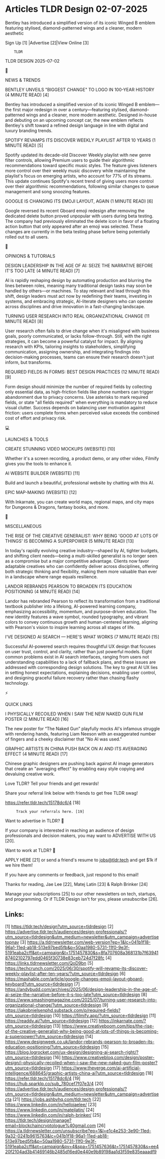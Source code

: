 # Articles TLDR Design 02-07-2025

Bentley has introduced a simplified version of its iconic Winged B
emblem featuring stylised, diamond-patterned wings and a cleaner,
modern
aesthetic ‌ ‌ ‌ ‌ ‌ ‌ ‌ ‌ ‌ ‌ ‌ ‌ ‌ ‌ ‌ ‌ ‌ ‌ ‌ ‌ ‌ ‌ ‌ ‌ ‌ ‌  ‌ ‌ ‌ ‌ ‌ ‌ ‌ ‌ ‌ ‌ ‌ ‌ ‌ ‌ ‌ ‌ ‌ ‌ ‌ ‌ ‌ ‌ ‌ ‌ ‌ ‌ 


 Sign Up [1] |Advertise [2]|View Online [3] 

		TLDR 

TLDR DESIGN 2025-07-02

📱 

NEWS & TRENDS

 BENTLEY UNVEILS "BIGGEST CHANGE" TO LOGO IN 100-YEAR HISTORY (4
MINUTE READ) [4] 

 Bentley has introduced a simplified version of its iconic Winged B
emblem—the first major redesign in over a century—featuring
stylised, diamond-patterned wings and a cleaner, more modern
aesthetic. Designed in-house and debuting on an upcoming concept car,
the new emblem reflects Bentley's shift toward a refined design
language in line with digital and luxury branding trends. 

 SPOTIFY REVAMPS ITS DISCOVER WEEKLY PLAYLIST AFTER 10 YEARS (1 MINUTE
READ) [5] 

 Spotify updated its decade-old Discover Weekly playlist with new
genre filter controls, allowing Premium users to guide their
algorithmic recommendations toward specific music styles. The feature
gives listeners more control over their weekly music discovery while
maintaining the playlist's focus on emerging artists, who account for
77% of its streams. This update continues Spotify's recent trend of
giving users more control over their algorithmic recommendations,
following similar changes to queue management and song snoozing
features. 

 GOOGLE IS CHANGING ITS EMOJI LAYOUT, AGAIN (1 MINUTE READ) [6] 

 Google reversed its recent Gboard emoji redesign after removing the
dedicated delete button proved unpopular with users during beta
testing. The company had previously eliminated the delete icon in
favor of a floating action button that only appeared after an emoji
was selected. These changes are currently in the beta testing phase
before being potentially rolled out to all users. 

🚀 

OPINIONS & TUTORIALS

 DESIGN LEADERSHIP IN THE AGE OF AI: SEIZE THE NARRATIVE BEFORE IT'S
TOO LATE (4 MINUTE READ) [7] 

 AI is rapidly reshaping design by automating production and blurring
the lines between roles, meaning many traditional design tasks may
soon be handled by others—or machines. To stay relevant and lead
through this shift, design leaders must act now by redefining their
teams, investing in systems, and embracing strategic, AI-literate
designers who can operate across disciplines and drive innovation in a
fast-changing landscape. 

 TURNING USER RESEARCH INTO REAL ORGANIZATIONAL CHANGE (11 MINUTE
READ) [8] 

 User research often fails to drive change when it's misaligned with
business goals, poorly communicated, or lacks follow-through. Still,
with the right strategies, it can become a powerful catalyst for
impact. By aligning research with KPIs, tailoring insights to
stakeholders, simplifying communication, assigning ownership, and
integrating findings into decision-making processes, teams can ensure
their research doesn't just inform, but transforms. 

 REQUIRED FIELDS IN FORMS: BEST DESIGN PRACTICES (12 MINUTE READ) [9] 

 Form design should minimize the number of required fields by
collecting only essential data, as high-friction fields like phone
numbers can trigger abandonment due to privacy concerns. Use asterisks
to mark required fields, or state "all fields required" when
everything is mandatory to reduce visual clutter. Success depends on
balancing user motivation against friction: users complete forms when
perceived value exceeds the combined cost of effort and privacy risk. 

💻 

LAUNCHES & TOOLS

 CREATE STUNNING VIDEO MOCKUPS (WEBSITE) [10] 

 Whether it's a screen recording, a product demo, or any other video,
Filmify gives you the tools to enhance it. 

 AI WEBSITE BUILDER (WEBSITE) [11] 

 Build and launch a beautiful, professional website by chatting with
this AI. 

 EPIC MAP-MAKING (WEBSITE) [12] 

 With Inkarnate, you can create world maps, regional maps, and city
maps for Dungeons & Dragons, fantasy books, and more. 

🎁 

MISCELLANEOUS

 THE RISE OF THE CREATIVE GENERALIST: WHY BEING 'GOOD AT LOTS OF
THINGS' IS BECOMING A SUPERPOWER (5 MINUTE READ) [13] 

 In today's rapidly evolving creative industry—shaped by AI, tighter
budgets, and shifting client needs—being a multi-skilled generalist
is no longer seen as a compromise but a major competitive advantage.
Clients now favor adaptable creatives who can confidently deliver
across disciplines, offering both strategic thinking and flexibility,
making them more valuable than ever in a landscape where range equals
resilience. 

 LANDOR REBRANDS PEARSON TO BROADEN ITS EDUCATION POSITIONING (4
MINUTE READ) [14] 

 Landor has rebranded Pearson to reflect its transformation from a
traditional textbook publisher into a lifelong, AI-powered learning
company, emphasizing accessibility, momentum, and purpose-driven
education. The new identity features a wave symbol, rounded
typography, and vibrant colors to convey continuous growth and
human-centered learning, aligning with Pearson's vision to inspire
learning across all stages of life. 

 I'VE DESIGNED AI SEARCH — HERE'S WHAT WORKS (7 MINUTE READ) [15] 

 Successful AI-powered search requires thoughtful UX design that
focuses on user trust, control, and clarity, rather than just powerful
models. Eight common problems exist in AI search interfaces, ranging
from users not understanding capabilities to a lack of fallback plans,
and these issues are addressed with corresponding design solutions.
The key to great AI UX lies in setting honest expectations, explaining
decisions, enabling user control, and designing graceful failure
recovery rather than chasing flashy technology. 

⚡ 

QUICK LINKS

 I PHYSICALLY RECOILED WHEN I SAW THE NEW NAKED GUN FILM POSTER (2
MINUTE READ) [16] 

 The new poster for “The Naked Gun” playfully mocks AI's infamous
struggle with rendering hands, featuring Liam Neeson with an
exaggerated number of fingers and a cheeky disclaimer that "No AI was
used." 

 GRAPHIC ARTISTS IN CHINA PUSH BACK ON AI AND ITS AVERAGING EFFECT (4
MINUTE READ) [17] 

 Chinese graphic designers are pushing back against AI image
generators that create an "averaging effect" by enabling easy style
copying and devaluing creative work. 

Love TLDR? Tell your friends and get rewards!

 Share your referral link below with friends to get free TLDR swag! 

 https://refer.tldr.tech/15178dc6/4 [18] 

		 Track your referrals here. [19] 

Want to advertise in TLDR? 📰

 If your company is interested in reaching an audience of design
professionals and decision makers, you may want to ADVERTISE WITH US
[20]. 

Want to work at TLDR? 💼

 APPLY HERE [21] or send a friend's resume to jobs@tldr.tech and get
$1k if we hire them! 

 If you have any comments or feedback, just respond to this email! 

Thanks for reading, 
Jae Lee [22], Matej Latin [23] & Ralph Brinker [24] 

 Manage your subscriptions [25] to our other newsletters on tech,
startups, and programming. Or if TLDR Design isn't for you, please
unsubscribe [26]. 

 

Links:
------
[1] https://tldr.tech/design?utm_source=tldrdesign
[2] https://advertise.tldr.tech/audiences/design-professionals/?utm_source=tldrdesign&utm_medium=newsletter&utm_campaign=advertisetopnav
[3] https://a.tldrnewsletter.com/web-version?ep=1&lc=041b1f18-96a1-11ed-ab18-513e97bed5fb&p=50aa1980-5731-11f0-9e3f-5191eaba2cff&pt=campaign&t=1751457830&s=8fa707608a368131b7f6394187402102797edd0465f30738e83ceb724d7f28fc
[4] https://links.tldrnewsletter.com/QoD9bn
[5] https://techcrunch.com/2025/06/30/spotify-will-revamp-its-discover-weekly-playlist-after-ten-years/?utm_source=tldrdesign
[6] https://mashable.com/article/google-changes-emoji-layout-gboard-keyboard?utm_source=tldrdesign
[7] https://andybudd.com/archives/2025/06/design-leadership-in-the-age-of-ai-seize-the-narrative-before-it-s-too-late?utm_source=tldrdesign
[8] https://www.smashingmagazine.com/2025/07/turning-user-research-into-organizational-change/?utm_source=tldrdesign
[9] https://jakobnielsenphd.substack.com/p/required-fields?utm_source=tldrdesign
[10] https://filmify.app/?utm_source=tldrdesign
[11] https://readdy.ai/?utm_source=tldrdesign
[12] https://inkarnate.com/?utm_source=tldrdesign
[13] https://www.creativeboom.com/tips/the-rise-of-the-creative-generalist-why-being-good-at-lots-of-things-is-becoming-a-superpower/?utm_source=tldrdesign
[14] https://www.designweek.co.uk/landor-rebrands-pearson-to-broaden-its-education-positioning/?utm_source=tldrdesign
[15] https://blog.logrocket.com/ux-design/designing-ai-search-right/?utm_source=tldrdesign
[16] https://www.creativebloq.com/design/poster-design/i-physically-recoiled-when-i-saw-the-new-naked-gun-film-poster?utm_source=tldrdesign
[17] https://www.theverge.com/ai-artificial-intelligence/688645/graphic-artists-china-ai?utm_source=tldrdesign
[18] https://refer.tldr.tech/15178dc6/4
[19] https://hub.sparklp.co/sub_780cef7f07e3/4
[20] https://advertise.tldr.tech/audiences/design-professionals/?utm_source=tldrdesign&utm_medium=newsletter&utm_campaign=advertisecta
[21] https://jobs.ashbyhq.com/tldr.tech
[22] https://www.linkedin.com/in/hellojaelee/
[23] https://www.linkedin.com/in/matejlatin/
[24] https://www.linkedin.com/in/ralph-brinker/
[25] https://tldr.tech/design/manage?email=blockchaincryptologue%40gmail.com
[26] https://a.tldrnewsletter.com/unsubscribe?ep=1&l=e1c4e253-3e90-11ed-9a32-0241b9615763&lc=041b1f18-96a1-11ed-ab18-513e97bed5fb&p=50aa1980-5731-11f0-9e3f-5191eaba2cff&pt=campaign&pv=4&spa=1751457636&t=1751457830&s=ee420f2104ad3b41469146b2485d16ed0e440e9b89198aa1d3f59e835eaaadf9